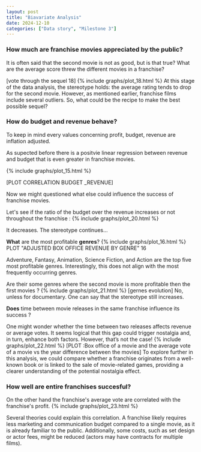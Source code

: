 ```yaml
---
layout: post
title: "Biavariate Analysis"
date: 2024-12-10
categories: ["Data story", "Milestone 3"]
---
```

### How much are franchise movies appreciated by the public?
It is often said that the second movie is not as good, but is that true? What are the average score threw the different movies in a franchise? 

[vote through the sequel 18]
{% include graphs/plot_18.html %}
At this stage of the data analysis, the stereotype holds: the average rating tends to drop for the second movie. However, as mentioned earlier, franchise films include several outliers. So, what could be the recipe to make the best possible sequel?

### How do budget and revenue behave?
To keep in mind every values concerning profit, budget, revenue are inflation adjusted. 

As supected before there is a positvie linear regression between revenue and budget that is even greater in franchise movies. 

{% include graphs/plot_15.html %}

[PLOT CORRELATION BUDGET _REVENUE]

Now we might questioned what else could influence the success of franchise movies. 

Let's see if the ratio of the budget over the revenue increases or not throughout the franchise : 
{% include graphs/plot_20.html %}

It decreases. The stereotype continues...


**What** are the most profitable **genres**? 
{% include graphs/plot_16.html %}
PLOT "ADJUSTED BOX OFFICE REVENUE BY GENRE" 16

Adventure, Fantasy, Animation, Science Fiction, and Action are the top five most profitable genres. Interestingly, this does not align with the most frequently occurring genres. 

Are their some genres where the second movie is more profitable then the first movies ? 
{% include graphs/plot_21.html %}
[gernes evolution]
No, unless for documentary. One can say that the stereotype still increases. 


**Does** time between movie releases in the same franchise influence its success ? 

One might wonder whether the time between two releases affects revenue or average votes. It seems logical that this gap could trigger nostalgia and, in turn, enhance both factors. However, that’s not the case!
{% include graphs/plot_22.html %}
[PLOT :Box office of a movie and the average vote of a movie vs the year difference between the movies]
To explore further in this analysis, we could compare whether a franchise originates from a well-known book or is linked to the sale of movie-related games, providing a clearer understanding of the potential nostalgia effect.

### How well are entire franchises succesful? 
On the other hand the franchise's average vote are correlated with the franchise's profit.
{% include graphs/plot_23.html %}


Several theories could explain this correlation. A franchise likely requires less marketing and communication budget compared to a single movie, as it is already familiar to the public. Additionally, some costs, such as set design or actor fees, might be reduced (actors may have contracts for multiple films).











